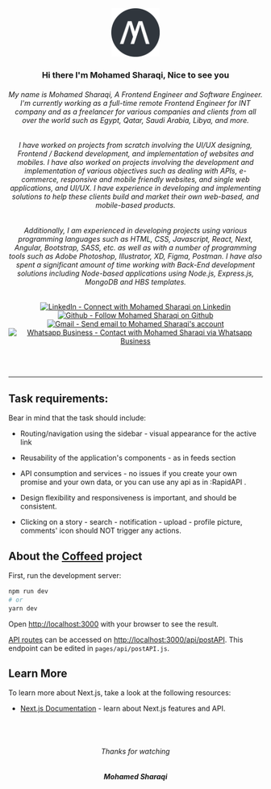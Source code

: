 <div align="center" >
  <img src="https://github.com/EngSharaqi/EngSharaqi/blob/main/public/images/Style%20A.png" style="width: 10vw" />
  
  
  ### Hi there I'm Mohamed Sharaqi, Nice to see you
 
  
  ###### My name is Mohamed Sharaqi, A Frontend Engineer and Software Engineer. I'm currently working as a full-time remote Frontend Engineer for INT company and as a freelancer for various companies and clients from all over the world such as Egypt, Qatar, Saudi Arabia, Libya, and more.

###### I have worked on projects from scratch involving the UI/UX designing, Frontend / Backend development, and implementation of websites and mobiles. I have also worked on projects involving the development and implementation of various objectives such as dealing with APIs, e-commerce, responsive and mobile friendly websites, and single web applications, and UI/UX. I have experience in developing and implementing solutions to help these clients build and market their own web-based, and mobile-based products.

###### Additionally, I am experienced in developing projects using various programming languages such as HTML, CSS, Javascript, React, Next, Angular, Bootstrap, SASS, etc. as well as with a number of programming tools such as Adobe Photoshop, Illustrator, XD, Figma, Postman. I have also spent a significant amount of time working with Back-End development solutions including Node-based applications using Node.js, Express.js, MongoDB and HBS templates. 
  <p>
    <a href="https://www.linkedin.com/in/engsharaqi" target="_blank">
      <img alt="LinkedIn - Connect with Mohamed Sharaqi on Linkedin" src="https://img.shields.io/static/v1?style=for-the-badge&message=LinkedIn&color=222222&logo=LinkedIn&logoColor=FFFFFF&label=" />
    </a>
    <a href="https://github.com/EngSharaqi" target="_blank">
      <img alt="Github - Follow Mohamed Sharaqi on Github" src="https://img.shields.io/static/v1?style=for-the-badge&message=GitHub&color=222222&logo=GitHub&logoColor=FFFFFF&label=" />
    </a>
    <a href="mailto:muhammadsharaqi@gmail.com" target="_blank">
      <img alt="Gmail - Send email to Mohamed Sharaqi's account" src="https://img.shields.io/static/v1?style=for-the-badge&message=Gmail&color=222222&logo=Gmail&logoColor=FFFFFF&label=" />
    </a>
    <a href="https://wa.me/message/RH2UP73MJW3LM1" target="_blank">
      <img alt="Whatsapp Business - Contact with Mohamed Sharaqi via Whatsapp Business" src="https://img.shields.io/static/v1?style=for-the-badge&message=WhatsApp&color=222222&logo=WhatsApp&logoColor=ffffff&label=" />
    </a> 
  </p>
  <br /> 
  <br />
  <hr />
<div align='left'>  

## Task requirements: 

Bear in mind that the task should include:

* Routing/navigation using the sidebar - visual appearance for the active link

* Reusability of the application's components - as in feeds section

* API consumption and services - no issues if you create your own promise and your own data, or you can use any api as in :RapidAPI .

* Design flexibility and responsiveness is important, and should be consistent.

* Clicking on a story - search - notification - upload - profile picture, comments' icon should NOT trigger any actions.

## About the [Coffeed](https://cofeeed-dashboard-landing-page.vercel.app/) project

First, run the development server:

```bash
npm run dev
# or
yarn dev
```

Open [http://localhost:3000](http://localhost:3000) with your browser to see the result.


[API routes](https://nextjs.org/docs/api-routes/introduction) can be accessed on [http://localhost:3000/api/postAPI](http://localhost:3000/api/postAPI). This endpoint can be edited in `pages/api/postAPI.js`.


## Learn More

To learn more about Next.js, take a look at the following resources:

- [Next.js Documentation](https://nextjs.org/docs) - learn about Next.js features and API.

<div align='center'>
<br /> <br />

###### Thanks for watching
##### Mohamed Sharaqi
</div>
</div>
